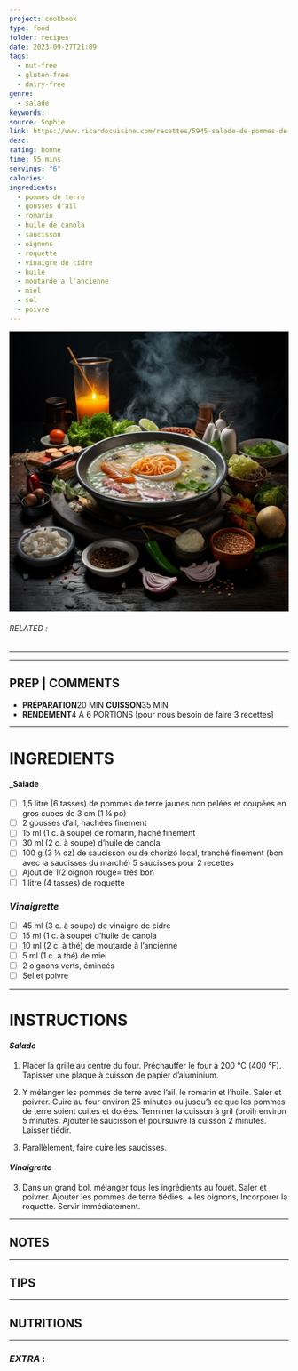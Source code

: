 ```yaml
---
project: cookbook
type: food
folder: recipes
date: 2023-09-27T21:09
tags:
  - nut-free
  - gluten-free
  - dairy-free
genre:
  - salade
keywords: 
source: Sophie
link: https://www.ricardocuisine.com/recettes/5945-salade-de-pommes-de-terre-grillees
desc: 
rating: bonne
time: 55 mins
servings: "6"
calories: 
ingredients:
  - pommes de terre
  - gousses d'ail
  - romarin
  - huile de canola
  - saucisson
  - oignons
  - roquette
  - vinaigre de cidre
  - huile
  - moutarde a l'ancienne
  - miel
  - sel
  - poivre
---
```


![IMAGE](_default.png)

###### *RELATED* : 
---


---
## PREP | COMMENTS

- **PRÉPARATION**20 MIN
    **CUISSON**35 MIN
- **RENDEMENT**4 À 6 PORTIONS [pour nous besoin de faire 3 recettes]

---
# INGREDIENTS
#### _Salade

- [ ] 1,5 litre (6 tasses) de pommes de terre jaunes non pelées et coupées en gros cubes de 3 cm (1 ¼ po)
- [ ] 2 gousses d’ail, hachées finement
- [ ] 15 ml (1 c. à soupe) de romarin, haché finement
- [ ] 30 ml (2 c. à soupe) d’huile de canola
- [ ] 100 g (3 ½ oz) de saucisson ou de chorizo local, tranché finement (bon avec la saucisses du marché) 5 saucisses pour 2 recettes
- [ ] Ajout de 1/2 oignon rouge= très bon
- [ ] 1 litre (4 tasses) de roquette

### _Vinaigrette_

- [ ] 45 ml (3 c. à soupe) de vinaigre de cidre
- [ ] 15 ml (1 c. à soupe) d’huile de canola
- [ ] 10 ml (2 c. à thé) de moutarde à l’ancienne
- [ ] 5 ml (1 c. à thé) de miel
- [ ] 2 oignons verts, émincés
- [ ] Sel et poivre

---
# INSTRUCTIONS

#### _Salade_

1. Placer la grille au centre du four. Préchauffer le four à 200 °C (400 °F). Tapisser une plaque à cuisson de papier d’aluminium.
    
2. Y mélanger les pommes de terre avec l’ail, le romarin et l’huile. Saler et poivrer. Cuire au four environ 25 minutes ou jusqu’à ce que les pommes de terre soient cuites et dorées. Terminer la cuisson à gril (broil) environ 5 minutes. Ajouter le saucisson et poursuivre la cuisson 2 minutes. Laisser tiédir.
    
3. Parallèlement, faire cuire les saucisses.

#### _Vinaigrette_

3. Dans un grand bol, mélanger tous les ingrédients au fouet. Saler et poivrer. Ajouter les pommes de terre tiédies. + les oignons, Incorporer la roquette. Servir immédiatement.

---
## NOTES



---
## TIPS



---
## NUTRITIONS



---
### *EXTRA* :



